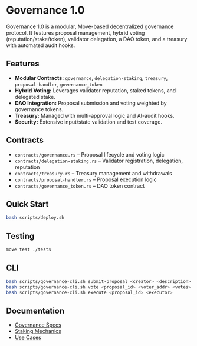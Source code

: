 # Governance 1.0

Governance 1.0 is a modular, Move-based decentralized governance protocol. It features proposal management, hybrid voting (reputation/stake/token), validator delegation, a DAO token, and a treasury with automated audit hooks.

## Features

- **Modular Contracts:** `governance`, `delegation-staking`, `treasury`, `proposal-handler`, `governance_token`
- **Hybrid Voting:** Leverages validator reputation, staked tokens, and delegated stake.
- **DAO Integration:** Proposal submission and voting weighted by governance tokens.
- **Treasury:** Managed with multi-approval logic and AI-audit hooks.
- **Security:** Extensive input/state validation and test coverage.

## Contracts

- `contracts/governance.rs` – Proposal lifecycle and voting logic
- `contracts/delegation-staking.rs` – Validator registration, delegation, reputation
- `contracts/treasury.rs` – Treasury management and withdrawals
- `contracts/proposal-handler.rs` – Proposal execution logic
- `contracts/governance_token.rs` – DAO token contract

## Quick Start

```sh
bash scripts/deploy.sh
```

## Testing

```sh
move test ./tests
```

## CLI

```sh
bash scripts/governance-cli.sh submit-proposal <creator> <description> <type>
bash scripts/governance-cli.sh vote <proposal_id> <voter_addr> <votes> <support> <veto>
bash scripts/governance-cli.sh execute <proposal_id> <executor>
```

## Documentation

- [Governance Specs](governance-specs.md)
- [Staking Mechanics](staking-mechanics.md)
- [Use Cases](use_cases.md)
